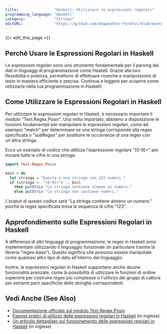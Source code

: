 ```yaml
---
title:                "Haskell: Utilizzare le espressioni regolari"
programming_language: "Haskell"
category:             "Strings"
editURL:              "https://github.com/dogweather/forkful/blob/master/content/it/haskell/using-regular-expressions.md"
---
```


{{< edit_this_page >}}

## Perchè Usare le Espressioni Regolari in Haskell

Le espressioni regolari sono uno strumento fondamentale per il parsing dei dati in linguaggi di programmazione come Haskell. Grazie alla loro flessibilità e potenza, permettono di effettuare ricerche e manipolazioni di testo in maniera efficiente e precisa. Continua a leggere per scoprire come utilizzarle nella tua programmazione in Haskell!

## Come Utilizzare le Espressioni Regolari in Haskell

Per utilizzare le espressioni regolari in Haskell, è necessario importare il modulo "Text.Regex.Posix". Una volta importato, abbiamo a disposizione le funzioni fondamentali per manipolare le espressioni regolari, come ad esempio "match" per determinare se una stringa corrisponde alla regex specificata o "subRegex" per sostituire le occorrenze di una regex con un'altra stringa.

Ecco un esempio di codice che utilizza l'espressione regolare "[0-9]+" per trovare tutte le cifre in una stringa:

```Haskell
import Text.Regex.Posix

main = do
  let stringa = "Questa è una stringa con 123 numeri."
  if (stringa =~ "[0-9]+") :: Bool
    then putStrLn "La stringa contiene almeno un numero."
    else putStrLn "La stringa non contiene numeri."
```

L'output di questo codice sarà "La stringa contiene almeno un numero." poiché la regex specificata trova la sequenza di cifre "123".

## Approfondimento sulle Espressioni Regolari in Haskell

A differenza di altri linguaggi di programmazione, le regex in Haskell sono implementate utilizzando il linguaggio funzionale (in particolare tramite la libreria "regex-base"). Questo significa che possono essere manipolate come qualsiasi altro tipo di dato all'interno del linguaggio.

Inoltre, le espressioni regolari in Haskell supportano anche alcune funzionalità avanzate, come la possibilità di utilizzare le funzioni di ordine superiore per costruire regex più complesse o l'utilizzo dei gruppi di cattura per estrarre parti specifiche delle stringhe corrispondenti.

## Vedi Anche (See Also)

- [Documentazione ufficiale sul modulo Text.Regex.Posix](https://hackage.haskell.org/package/regex-posix/docs/Text-Regex-Posix.html)
- [Esempi pratici di utilizzo delle espressioni regolari in Haskell](https://www.schoolofhaskell.com/school/to-infinity-and-beyond/pick-of-the-week/Simple%20examples%20of%20Regular%20Expressions%20in%20Haskell) (in inglese) 
- [Un articolo dettagliato sul funzionamento delle espressioni regolari in Haskell](https://wiki.haskell.org/Regular_expressions) (in inglese)